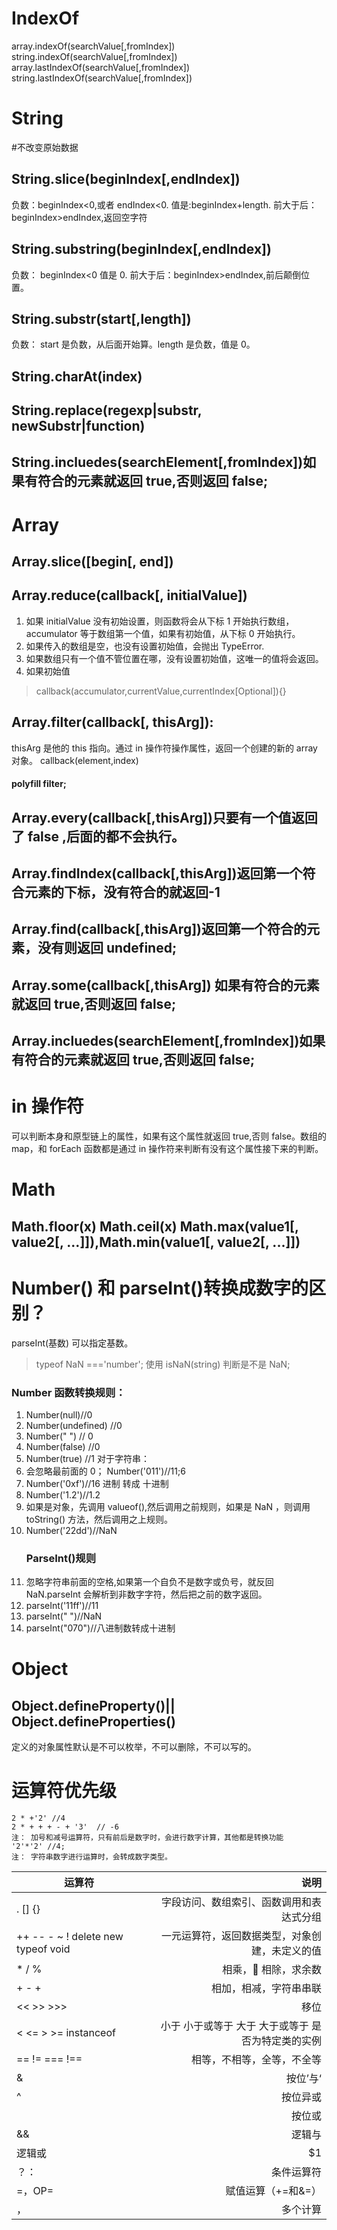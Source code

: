 # IndexOf

array.indexOf(searchValue[,fromIndex])
string.indexOf(searchValue[,fromIndex])
array.lastIndexOf(searchValue[,fromIndex])
string.lastIndexOf(searchValue[,fromIndex])

# String

#不改变原始数据

## String.slice(beginIndex[,endIndex])

负数：beginIndex<0,或者 endIndex<0. 值是:beginIndex+length.
前大于后：beginIndex>endIndex,返回空字符

## String.substring(beginIndex[,endIndex])

负数： beginIndex<0 值是 0.
前大于后：beginIndex>endIndex,前后颠倒位置。

## String.substr(start[,length])

负数： start 是负数，从后面开始算。length 是负数，值是 0。

## String.charAt(index)

## String.replace(regexp|substr, newSubstr|function)

## String.incluedes(searchElement[,fromIndex])如果有符合的元素就返回 true,否则返回 false;

# Array

## Array.slice([begin[, end])

## Array.reduce(callback[, initialValue])

1.  如果 initialValue 没有初始设置，则函数将会从下标 1 开始执行数组，accumulator 等于数组第一个值，如果有初始值，从下标 0 开始执行。
2.  如果传入的数组是空，也没有设置初始值，会抛出 TypeError.
3.  如果数组只有一个值不管位置在哪，没有设置初始值，这唯一的值将会返回。
4.  如果初始值

> callback(accumulator,currentValue,currentIndex[Optional]){}

## Array.filter(callback[, thisArg]):

thisArg 是他的 this 指向。通过 in 操作符操作属性，返回一个创建的新的 array 对象。
callback(element,index)

#### polyfill filter;

## Array.every(callback[,thisArg])只要有一个值返回了 false ,后面的都不会执行。

## Array.findIndex(callback[,thisArg])返回第一个符合元素的下标，没有符合的就返回-1

## Array.find(callback[,thisArg])返回第一个符合的元素，没有则返回 undefined;

## Array.some(callback[,thisArg]) 如果有符合的元素就返回 true,否则返回 false;

## Array.incluedes(searchElement[,fromIndex])如果有符合的元素就返回 true,否则返回 false;

# in 操作符

可以判断本身和原型链上的属性，如果有这个属性就返回 true,否则 false。数组的 map，和 forEach 函数都是通过 in 操作符来判断有没有这个属性接下来的判断。

# Math

## Math.floor(x) Math.ceil(x) Math.max(value1[, value2[, ...]]),Math.min(value1[, value2[, ...]])

# Number() 和 parseInt()转换成数字的区别？

parseInt(基数) 可以指定基数。

> typeof NaN ==='number';
> 使用 isNaN(string) 判断是不是 NaN;

### Number 函数转换规则：

1.  Number(null)//0
2.  Number(undefined) //0
3.  Number(" ") // 0
4.  Number(false) //0
5.  Number(true) //1
    对于字符串：
6.  会忽略最前面的 0； Number('011')//11;6
7.  Number('0xf')//16 进制 转成 十进制
8.  Number('1.2')//1.2
9.  如果是对象，先调用 valueof(),然后调用之前规则，如果是 NaN ，则调用 toString() 方法，然后调用之上规则。
10. Number('22dd')//NaN
    ### ParseInt()规则
11. 忽略字符串前面的空格,如果第一个自负不是数字或负号，就反回 NaN.parseInt 会解析到非数字字符，然后把之前的数字返回。
12. parseInt('11ff')//11
13. parseInt(" ")//NaN
14. parseInt("070")//八进制数转成十进制

# Object

## Object.defineProperty()|| Object.defineProperties()

定义的对象属性默认是不可以枚举，不可以删除，不可以写的。

# 运算符优先级

```
2 * +'2' //4
2 * + + + - + '3'  // -6
注： 加号和减号运算符，只有前后是数字时，会进行数字计算，其他都是转换功能
'2'*'2' //4;
注： 字符串数字进行运算时，会转成数字类型。
```

| 运算符                             |                                               说明 |
| ---------------------------------- | -------------------------------------------------: |
| . [] {}                            |           字段访问、数组索引、函数调用和表达式分组 |
| ++ -- - ~ ! delete new typeof void |     一元运算符，返回数据类型，对象创建，未定义的值 |
| \* / %                             |                                相乘， 相除，求余数 |
| + - +                              |                             相加，相减，字符串串联 |
| << >> >>>                          |                                               移位 |
| < <= > >= instanceof               | 小于 小于或等于 大于 大于或等于 是否为特定类的实例 |
| == != === !==                      |                         相等，不相等，全等，不全等 |
| &                                  |                                           按位’与‘ |
| ^                                  |                                           按位异或 |
|                                    |                                             按位或 |
| &&                                 |                                             逻辑与 |
| 逻辑或                             |                                                 $1 |
| ？：                               |                                         条件运算符 |
| =，OP=                             |                                 赋值运算（+=和&=） |
| ，                                 |                                           多个计算 |
